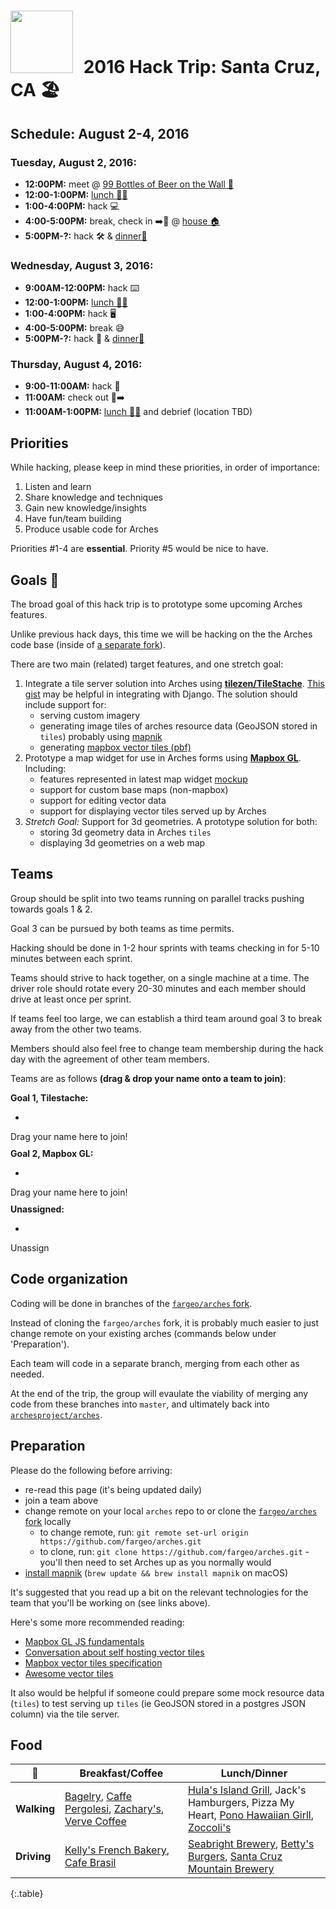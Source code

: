 # <img src="https://cdn.hyperdev.com/us-east-1%3A4de1905f-9bcc-459c-abfd-32ebad23c54c%2F11509357.png" style="width: 100px; margin-right:10px;"/> 2016 Hack Trip: Santa Cruz, CA 🏖

## Schedule: August 2-4, 2016

### Tuesday, August 2, 2016:
- **12:00PM:** meet @ [99 Bottles of Beer on the Wall 🍺](https://www.google.com/maps/place/99+Bottles+Of+Beer+On+The+Wall/@36.9735678,-122.0288055,17z/data=!3m1!4b1!4m5!3m4!1s0x808e402628a41b47:0x49097c3499bea3de!8m2!3d36.9735678!4d-122.0266168)
- **12:00-1:00PM:** [lunch 🍔🍴](#food)
- **1:00-4:00PM:** hack 💻
- **4:00-5:00PM:** break, check in ➡️🚪 @ [house 🏠](https://www.google.com/maps?ion=1&espv=2&q=116+Cedar+Street,+Santa+Cruz,+CA&bav=on.2,or.r_cp.&biw=1920&bih=1102&dpr=2&um=1&ie=UTF-8&sa=X&ved=0ahUKEwj7456Ul5TOAhWE5oMKHZrhAfAQ_AUIBigB)
- **5:00PM-?:** hack 🛠 & [dinner🍴](#food)

### Wednesday, August 3, 2016:
- **9:00AM-12:00PM:** hack ⌨️
- **12:00-1:00PM:** [lunch 🍕🍴](#food)
- **1:00-4:00PM:** hack 🖥
- **4:00-5:00PM:** break 😅
- **5:00PM-?:** hack 🤘 & [dinner🍴](#food)

### Thursday, August 4, 2016:
- **9:00-11:00AM:** hack 📱
- **11:00AM:** check out 🚪➡️
- **11:00AM-1:00PM:** [lunch 🌮🍴](#food) and debrief (location TBD)

## Priorities

While hacking, please keep in mind these priorities, in order of importance:

1. Listen and learn
2. Share knowledge and techniques
3. Gain new knowledge/insights
4. Have fun/team building
5. Produce usable code for Arches

Priorities #1-4 are **essential**.  Priority #5 would be nice to have.

## Goals 💯

The broad goal of this hack trip is to prototype some upcoming Arches features.

Unlike previous hack days, this time we will be hacking on the the Arches code base (inside of [a separate fork](https://github.com/fargeo/arches)).

There are two main (related) target features, and one stretch goal:

1. Integrate a tile server solution into Arches using **[tilezen/TileStache](https://github.com/tilezen/TileStache)**.  [This gist](https://gist.github.com/rburhum/4559323) may be helpful in integrating with Django.  The solution should include support for:
    - serving custom imagery
    - generating image tiles of arches resource data (GeoJSON stored in `tiles`) probably using [mapnik](http://mapnik.org/)
    - generating [mapbox vector tiles (pbf)](https://www.mapbox.com/vector-tiles/specification/)
2. Prototype a map widget for use in Arches forms using **[Mapbox GL](https://www.mapbox.com/mapbox-gl-js/api/)**.  Including:
    - features represented in latest map widget [mockup](http://archesproject.github.io/mockups/arches_widgets.html)
    - support for custom base maps (non-mapbox)
    - support for editing vector data
    - support for displaying vector tiles served up by Arches
3. *Stretch Goal:* Support for 3d geometries. A prototype solution for both:
    - storing 3d geometry data in Arches `tiles`
    - displaying 3d geometries on a web map

## Teams

Group should be split into two teams running on parallel tracks pushing towards goals 1 & 2.

Goal 3 can be pursued by both teams as time permits.

Hacking should be done in 1-2 hour sprints with teams checking in for 5-10 minutes between each sprint.

Teams should strive to hack together, on a single machine at a time.  The driver role should rotate every 20-30 minutes and each member should drive at least once per sprint.

If teams feel too large, we can establish a third team around goal 3 to break away from the other two teams.

Members should also feel free to change team membership during the hack day with the agreement of other team members.

Teams are as follows **(drag & drop your name onto a team to join)**:

<div data-bind="drop: {value: addToTile}">
    <strong>Goal 1, Tilestache:</strong>
    <ul data-bind="foreach:tileTeam">
        <li data-bind="text:name, drag: {value: $data}" class="draggable"></li>
    </ul>
    <div class="drop-target">Drag your name here to join!</div>
</div>
<div data-bind="drop: {value: addToClient}" style="margin-top:10px">
    <strong>Goal 2, Mapbox GL:</strong>
    <ul data-bind="foreach:clientTeam">
        <li data-bind="text:name, drag: {value: $data}" class="draggable"></li>
    </ul>
    <div class="drop-target">Drag your name here to join!</div>
</div>
<div data-bind="drop: {value: unassign}" style="margin-top:10px">
    <strong>Unassigned:</strong>
    <ul data-bind="foreach:unassignedTeam">
        <li data-bind="text:name, drag: {value: $data}" class="draggable"></li>
    </ul>
    <div class="drop-target">Unassign</div>
</div>

## Code organization

Coding will be done in branches of the [`fargeo/arches` fork](https://github.com/fargeo/arches).

Instead of cloning the `fargeo/arches` fork, it is probably much easier to just change remote on your existing arches (commands below under 'Preparation').

Each team will code in a separate branch, merging from each other as needed.

At the end of the trip, the group will evaulate the viability of merging any code from these branches into `master`, and ultimately back into [`archesproject/arches`](https://github.com/archesproject/arches).

## Preparation

Please do the following before arriving:

- re-read this page (it's being updated daily)
- join a team above
- change remote on your local `arches` repo to or clone the [`fargeo/arches` fork](https://github.com/fargeo/arches) locally
    - to change remote, run: `git remote set-url origin https://github.com/fargeo/arches.git`
    - to clone, run: `git clone https://github.com/fargeo/arches.git` - you'll then need to set Arches up as you normally would
- [install mapnik](http://mapnik.org/pages/downloads.html) (`brew update && brew install mapnik` on macOS)

It's suggested that you read up a bit on the relevant technologies for the team that you'll be working on (see links above).

Here's some more recommended reading:

- [Mapbox GL JS fundamentals](https://www.mapbox.com/help/mapbox-gl-js-fundamentals/)
- [Conversation about self hosting vector tiles](http://gis.stackexchange.com/questions/125037/self-hosting-mapbox-vector-tiles)
- [Mapbox vector tiles specification](https://www.mapbox.com/vector-tiles/specification/)
- [Awesome vector tiles](https://github.com/mapbox/awesome-vector-tiles)

It also would be helpful if someone could prepare some mock resource data (`tiles`) to test serving up `tiles` (ie GeoJSON stored in a postgres JSON column) via the tile server.

## Food

🍴 | **Breakfast/Coffee** | **Lunch/Dinner**
--- | --- | ---
**Walking** | [Bagelry](http://bagelrysantacruz.com/), [Caffe Pergolesi](http://www.theperg.com/), [Zachary's](http://www.zacharyssantacruz.com/), [Verve Coffee](http://vervecoffee.com/pages/locations-pacific-avenue) | [Hula's Island Grill](http://www.hulastiki.com/), Jack's Hamburgers, Pizza My Heart, [Pono Hawaiian Girll](http://www.ponohawaiiangrill.com/site/), [Zoccoli's](http://www.zoccolis.com/)
**Driving** | [Kelly's French Bakery](http://www.kellysfrenchbakery.com/), [Cafe Brasil](http://cafebrasil.us/index.html) | [Seabright Brewery](http://seabrightbrewery.com/), [Betty's Burgers](http://www.bettyburgers.com/), [Santa Cruz Mountain Brewery](http://www.scmbrew.com/)
{:.table}

